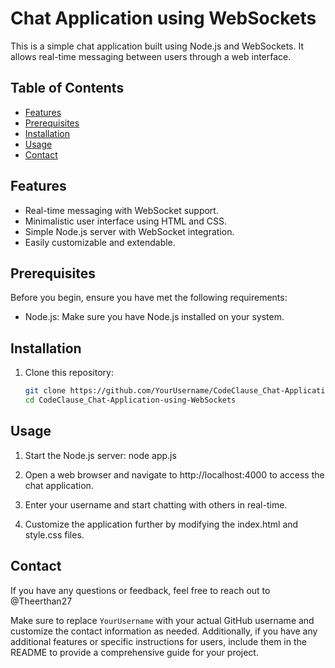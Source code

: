 # Chat Application using WebSockets

This is a simple chat application built using Node.js and WebSockets. It allows real-time messaging between users through a web interface.

## Table of Contents
- [Features](#features)
- [Prerequisites](#prerequisites)
- [Installation](#installation)
- [Usage](#usage)
- [Contact](#contact)

## Features
- Real-time messaging with WebSocket support.
- Minimalistic user interface using HTML and CSS.
- Simple Node.js server with WebSocket integration.
- Easily customizable and extendable.

## Prerequisites
Before you begin, ensure you have met the following requirements:
- Node.js: Make sure you have Node.js installed on your system.

## Installation
1. Clone this repository:
   ```bash
   git clone https://github.com/YourUsername/CodeClause_Chat-Application-using-WebSockets.git
   cd CodeClause_Chat-Application-using-WebSockets

## Usage
1. Start the Node.js server:
node app.js

2. Open a web browser and navigate to http://localhost:4000 to access the chat application.

3. Enter your username and start chatting with others in real-time.

4. Customize the application further by modifying the index.html and style.css files.

## Contact
If you have any questions or feedback, feel free to reach out to @Theerthan27

Make sure to replace `YourUsername` with your actual GitHub username and customize the contact information as needed. Additionally, if you have any additional features or specific instructions for users, include them in the README to provide a comprehensive guide for your project.

